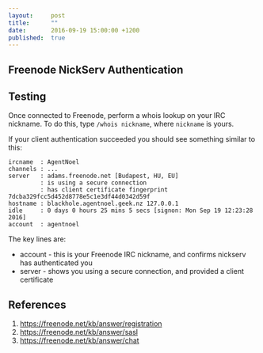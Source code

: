 ```yaml
---
layout:     post
title:      ""
date:       2016-09-19 15:00:00 +1200
published:  true
---
```


## Freenode NickServ Authentication


## 

## Testing
Once connected to Freenode, perform a whois lookup on your IRC nickname.
To do this, type `/whois nickname`, where `nickname` is yours.

If your client authentication succeeded you should see something similar to this:
```
ircname  : AgentNoel
channels : ...
server   : adams.freenode.net [Budapest, HU, EU]
         : is using a secure connection
         : has client certificate fingerprint 7dcba329fcc5d452d8778e5c1e3df44d0342d59f
hostname : blackhole.agentnoel.geek.nz 127.0.0.1
idle     : 0 days 0 hours 25 mins 5 secs [signon: Mon Sep 19 12:23:28 2016]
account  : agentnoel
```

The key lines are:
* account - this is your Freenode IRC nickname, and confirms nickserv has authenticated you
* server - shows you using a secure connection, and provided a client certificate

## References
1. https://freenode.net/kb/answer/registration
2. https://freenode.net/kb/answer/sasl
3. https://freenode.net/kb/answer/chat
